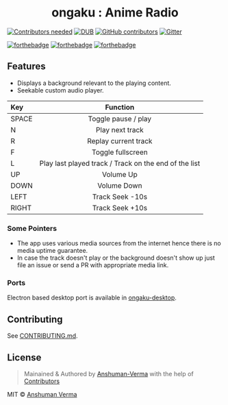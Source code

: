 <h1 align="center">ongaku : Anime Radio</h1>  

[![Contributors needed](https://img.shields.io/badge/contributors-needed-yellow.svg)](CONTRIBUTING.md)
[![DUB](https://img.shields.io/dub/l/vibe-d.svg)](https://github.com/Anshuman-Verma/ongaku/blob/master/LICENSE)
[![GitHub contributors](https://img.shields.io/github/contributors/cdnjs/cdnjs.svg)](https://github.com/Anshuman-Verma/ongaku/graphs/contributors)
[![Gitter](https://img.shields.io/gitter/room/nwjs/nw.js.svg)](https://gitter.im/anime-ongaku/Lobby)
  
[![forthebadge](http://forthebadge.com/images/badges/built-with-love.svg)](http://forthebadge.com)
[![forthebadge](http://forthebadge.com/images/badges/uses-js.svg)](http://forthebadge.com)
[![forthebadge](http://forthebadge.com/images/badges/makes-people-smile.svg)](http://forthebadge.com)


## Features
* Displays a background relevant to the playing content.
* Seekable custom audio player.

| Key | Function |  
|:--------------|:----------------:|
| SPACE | Toggle pause / play |
| N | Play next track |
| R | Replay current track |
| F | Toggle fullscreen |
| L | Play last played track / Track on the end of the list |
| UP | Volume Up |
| DOWN | Volume Down |
| LEFT | Track Seek -10s |
| RIGHT | Track Seek +10s |

  
### Some Pointers
* The app uses various media sources from the internet hence there is no media uptime guarantee.
* In case the track doesn't play or the background doesn't show up just file an issue or send a PR with appropriate media link.


### Ports
Electron based desktop port is available in [ongaku-desktop](https://github.com/Anshuman-Verma/ongaku-desktop.git).

## Contributing

See [CONTRIBUTING.md](CONTRIBUTING.md).
  

## License

> Mainained & Authored by [Anshuman-Verma](https://github.com/Anshuman-Verma) with the help of [Contributors](https://github.com/Anshuman-Verma/ongaku/graphs/contributors)

MIT © [Anshuman Verma](https://twitter.com/Anshumaniac12)
